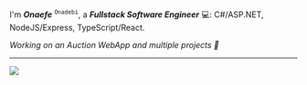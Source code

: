 I'm _**Onaefe**_ <sup>`Onadebi`</sup>, a _**Fullstack Software Engineer**_ 💻: C#/ASP.NET, NodeJS/Express, TypeScript/React.

_Working on an Auction WebApp and multiple projects 🚧_ <!--<a href="https://courserunway.com" target="_blank">CourseRunway.com</a><br/>
Occasionally experimenting on my playground at <a href="https://onaxsys.com" target="_blank">onaxsys.com</a> -->

---

<div style="width:100%; margin:auto; ">
  <!-- 
  <img height="170" align="left" src="https://github-readme-stats.vercel.app/api?username=onadebi&count_private=true&include_all_commits=true"/>
  -->
  <img src="https://github-readme-stats.vercel.app/api/top-langs/?username=onadebi&layout=compact" />
</div>
<!---
onadebi/onadebi is a ✨ special ✨ repository because its `README.md` (this file) appears on your GitHub profile.
You can click the Preview link to take a look at your changes.
--->
